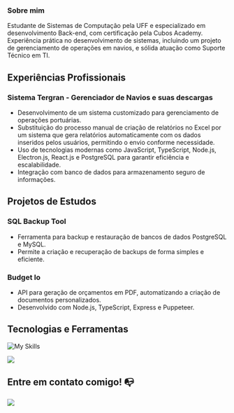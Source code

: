 ### Sobre mim
Estudante de Sistemas de Computação pela UFF e especializado em desenvolvimento Back-end, com certificação pela Cubos Academy. Experiência prática no desenvolvimento de sistemas, incluindo um projeto de gerenciamento de operações em navios, e sólida atuação como Suporte Técnico em TI.

## Experiências Profissionais

### Sistema Tergran - Gerenciador de Navios e suas descargas
- Desenvolvimento de um sistema customizado para gerenciamento de operações portuárias.
- Substituição do processo manual de criação de relatórios no Excel por um sistema que gera relatórios automaticamente com os dados inseridos pelos usuários, permitindo o envio conforme necessidade.
- Uso de tecnologias modernas como JavaScript, TypeScript, Node.js, Electron.js, React.js e PostgreSQL para garantir eficiência e escalabilidade.
- Integração com banco de dados para armazenamento seguro de informações.

## Projetos de Estudos

### **SQL Backup Tool**
- Ferramenta para backup e restauração de bancos de dados PostgreSQL e MySQL.
- Permite a criação e recuperação de backups de forma simples e eficiente.

### **Budget Io**
- API para geração de orçamentos em PDF, automatizando a criação de documentos personalizados.
- Desenvolvido com Node.js, TypeScript, Express e Puppeteer.

## **Tecnologias e Ferramentas**

![My Skills](https://skillicons.dev/icons?i=html,css,js,ts,nodejs,react,electron,git,vscode,postman)

![](https://github-readme-stats-git-masterrstaa-rickstaa.vercel.app/api/top-langs/?username=deyweson&layout=compact&theme=tokyonight) 


## Entre em contato comigo! 📭
<div>
<a href="https://www.linkedin.com/in/deyweson/" target="_blank"><img src="https://img.shields.io/badge/-LinkedIn-%230077B5?style=for-the-badge&logo=linkedin&logoColor=white" target="_blank"></a>   
</div><br>
